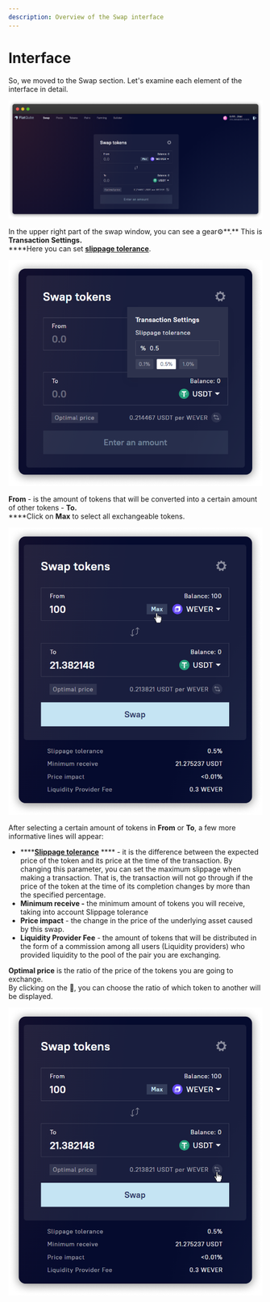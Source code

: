 ```yaml
---
description: Overview of the Swap interface
---
```


# Interface

So, we moved to the Swap section. Let's examine each element of the interface in detail.

![](../../.gitbook/assets/Interface.png)

In the upper right part of the swap window, you can see a gear⚙️**.** This is **Transaction Settings.**\
****Here you can set [**slippage tolerance**](how-to/configure-slippage-tolerance.md).

![](<../../.gitbook/assets/Gear (1).png>)

**From** - is the amount of tokens that will be converted into a certain amount of other tokens - **To.**\
****Click on **Max** to select all exchangeable tokens.

![](<../../.gitbook/assets/image (55).png>)

After selecting a certain amount of tokens in **From** or **To**, a few more informative lines will appear:

* ****[**Slippage tolerance**](how-to/configure-slippage-tolerance.md) **** - it is the difference between the expected price of the token and its price at the time of the transaction. By changing this parameter, you can set the maximum slippage when making a transaction. That is, the transaction will not go through if the price of the token at the time of its completion changes by more than the specified percentage.
* **Minimum receive -** the minimum amount of tokens you will receive, taking into account Slippage tolerance
* **Price impact** - the change in the price of the underlying asset caused by this swap.
* **Liquidity Provider Fee** - the amount of tokens that will be distributed in the form of a commission among all users (Liquidity providers) who provided liquidity to the pool of the pair you are exchanging.

**Optimal price** is the ratio of the price of the tokens you are going to exchange. \
By clicking on the 🔁, you can choose the ratio of which token to another will be displayed.

![](<../../.gitbook/assets/image (66).png>)
